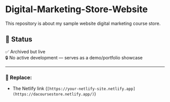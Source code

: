 # Digital-Marketing-Store-Website
This repository is about my sample website digital marketing course store.


## 📄 Status
✅ Archived but live  
🔒 No active development — serves as a demo/portfolio showcase

---

### 📝 Replace:
- The Netlify link (`[https://your-netlify-site.netlify.app](https://dacoursestore.netlify.app/)`)

